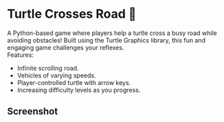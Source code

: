 # Turtle Crosses Road 🐢

A Python-based game where players help a turtle cross a busy road while avoiding obstacles! Built using the Turtle Graphics library, this fun and engaging game challenges your reflexes.<br>
Features:<br>
   - Infinite scrolling road.<br>
   - Vehicles of varying speeds.<br>
   - Player-controlled turtle with arrow keys.<br>
   - Increasing difficulty levels as you progress.<br>

## Screenshot
